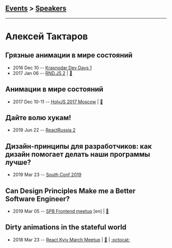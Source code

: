 ## [Events](../README.md) > [Speakers](../speakers.md)
---

# Алексей Тактаров

## Грязные анимации в мире состояний
- 2016 Dec 10 -- [Krasnodar Dev Days 1](https://www.youtube.com/watch?v=xjY6apCfQZY)    
- 2017 Jan 06 -- [RND.JS 2](https://youtu.be/fLX4-Ys9avw?t=2764)  | [:notebook:](https://molefrog.github.io/stateful-animations/)  
## Анимации в мире состояний
- 2017 Dec 10-11 -- [HolyJS 2017 Moscow](https://www.youtube.com/watch?v=Ug_dwJa07Os)  | [:notebook:](http://molefrog.com/stateful-animations/)  
## Дайте волю хукам!
- 2019 Jun 22 -- [ReactRussia 2](https://www.youtube.com/watch?v=3LnMGyJ0M40)    
## Дизайн-принципы для разработчиков: как дизайн помогает делать наши программы лучше?
- 2019 Mar 23 -- [South Conf 2019](https://www.youtube.com/watch?v=COh_0Uxhoz0)    
## Can Design Principles Make me a Better Software Engineer?
- 2019 Mar 05 -- [SPB Frontend meetup](https://www.youtube.com/watch?v=2rh13TqNDF4) [en] | [:notebook:](https://www.dropbox.com/s/2t1aasguhmqcyas/can-design-principles-make-me-a-better-software-engineer.pdf?dl=0)  
## Dirty animations in the stateful world
- 2018 Mar 23 -- [React Kyiv March Meetup](https://youtu.be/bn3je3u-UIo)  | [:notebook:](http://molefrog.com/stateful-animations/) | [:octocat:](https://github.com/molefrog/stateful-animations) 
